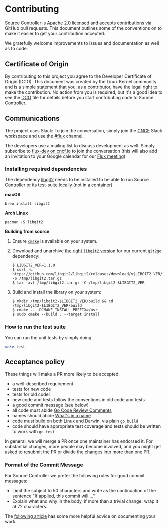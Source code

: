 # Contributing

Source Controller is [Apache 2.0 licensed](LICENSE) and accepts contributions
via GitHub pull requests. This document outlines some of the conventions on
to make it easier to get your contribution accepted.

We gratefully welcome improvements to issues and documentation as well as to
code.

## Certificate of Origin

By contributing to this project you agree to the Developer Certificate of
Origin (DCO). This document was created by the Linux Kernel community and is a
simple statement that you, as a contributor, have the legal right to make the
contribution. No action from you is required, but it's a good idea to see the
[DCO](DCO) file for details before you start contributing code to Source
Controller.

## Communications

The project uses Slack: To join the conversation, simply join the
[CNCF](https://slack.cncf.io/) Slack workspace and use the
[#flux](https://cloud-native.slack.com/messages/flux/) channel.

The developers use a mailing list to discuss development as well.
Simply subscribe to [flux-dev on cncf.io](https://lists.cncf.io/g/cncf-flux-dev)
to join the conversation (this will also add an invitation to your
Google calendar for our [Flux
meeting](https://docs.google.com/document/d/1l_M0om0qUEN_NNiGgpqJ2tvsF2iioHkaARDeh6b70B0/edit#)).

### Installing required dependencies

The dependency [libgit2](https://libgit2.org/) needs to be installed to be able to run
Source Controller or its test-suite locally (not in a container).

**macOS**
```
brew install libgit2
```

**Arch Linux**
```
pacman -S libgit2
```

**Building from source**

1. Ensure [`cmake`](https://cmake.org) is available on your system.
1. Download and unarchive [the right `libgit2` version](https://github.com/libgit2/git2go#which-go-version-to-use)
   for our current `git2go` dependency:

   ```console
   $ LIBGIT2_VER=1.1.0
   $ curl -L https://github.com/libgit2/libgit2/releases/download/v$LIBGIT2_VER/libgit2-$LIBGIT2_VER.tar.gz -o /tmp/libgit2.tar.gz
   $ tar -xvf /tmp/libgit2.tar.gz -C /tmp/libgit2-$LIBGIT2_VER
   ```
1. Build and install the library on your system:

   ```console
   $ mkdir /tmp/libgit2-$LIBGIT2_VER/build && cd /tmp/libgit2-$LIBGIT2_VER/build
   $ cmake .. -DCMAKE_INSTALL_PREFIX=/usr
   $ sudo cmake --build . --target install
   ```

### How to run the test suite

You can run the unit tests by simply doing

```bash
make test
```

## Acceptance policy

These things will make a PR more likely to be accepted:

- a well-described requirement
- tests for new code
- tests for old code!
- new code and tests follow the conventions in old code and tests
- a good commit message (see below)
- all code must abide [Go Code Review Comments](https://github.com/golang/go/wiki/CodeReviewComments)
- names should abide [What's in a name](https://talks.golang.org/2014/names.slide#1)
- code must build on both Linux and Darwin, via plain `go build`
- code should have appropriate test coverage and tests should be written
  to work with `go test`

In general, we will merge a PR once one maintainer has endorsed it.
For substantial changes, more people may become involved, and you might
get asked to resubmit the PR or divide the changes into more than one PR.

### Format of the Commit Message

For Source Controller we prefer the following rules for good commit messages:

- Limit the subject to 50 characters and write as the continuation
  of the sentence "If applied, this commit will ..."
- Explain what and why in the body, if more than a trivial change;
  wrap it at 72 characters.

The [following article](https://chris.beams.io/posts/git-commit/#seven-rules)
has some more helpful advice on documenting your work.
